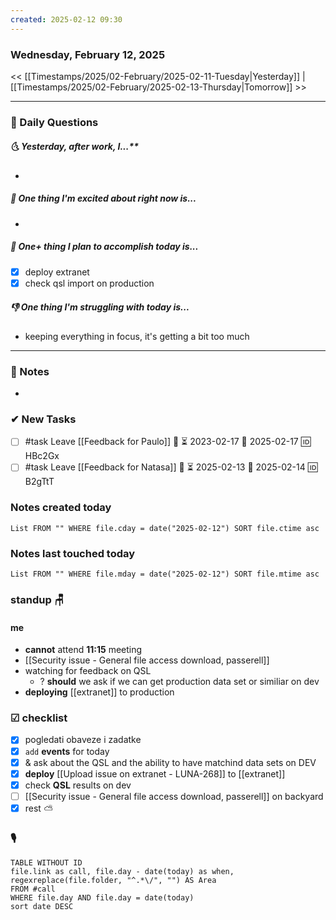 ```yaml
---
created: 2025-02-12 09:30
---
```

### Wednesday, February 12, 2025

<< [[Timestamps/2025/02-February/2025-02-11-Tuesday|Yesterday]] | [[Timestamps/2025/02-February/2025-02-13-Thursday|Tomorrow]] >>

---
### 📅 Daily Questions
##### 🌜 **Yesterday**, after work, I...**
- 

##### 🙌 **One thing I'm excited about right now is...**
- 

##### 🚀 **One+ thing I plan to accomplish today is...**
- [x] deploy extranet
- [x] check qsl import on production

##### 👎 **One thing I'm struggling with today is...**
- keeping everything in focus, it's getting a bit too much

---
### 📝 Notes
- 
### ✔ New Tasks
- [ ] #task Leave [[Feedback for Paulo]] 🔼 ⏳ 2023-02-17 📅 2025-02-17 🆔 HBc2Gx
- [ ] #task Leave [[Feedback for Natasa]] 🔼 ⏳ 2025-02-13 📅 2025-02-14 🆔 B2gTtT
### Notes created today
```dataview
List FROM "" WHERE file.cday = date("2025-02-12") SORT file.ctime asc
```

### Notes last touched today
```dataview
List FROM "" WHERE file.mday = date("2025-02-12") SORT file.mtime asc
`````

### standup 🪑
#### me
- **cannot** attend **11:15** meeting
- [[Security issue - General file access download, passerell]]
- watching for feedback on QSL
	- ? **should** we ask if we can get production data set or similiar on dev
- **deploying** [[extranet]] to production

### ☑ checklist
- [x] pogledati  obaveze i zadatke
- [x] `add` **events** for today
- [x] & ask about the QSL and the ability to have matchind data sets on DEV
- [x] **deploy** [[Upload issue on extranet - LUNA-268]] to [[extranet]]
- [x] check **QSL** results on dev
- [ ] [[Security issue - General file access download, passerell]] on backyard
- [x] rest ⛅ 

### 🎙
```dataview
TABLE WITHOUT ID
file.link as call, file.day - date(today) as when, regexreplace(file.folder, "^.*\/", "") AS Area
FROM #call
WHERE file.day AND file.day = date(today)
sort date DESC
```
